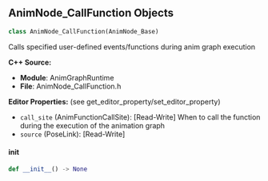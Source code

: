## AnimNode_CallFunction Objects

```python
class AnimNode_CallFunction(AnimNode_Base)
```

Calls specified user-defined events/functions during anim graph execution

**C++ Source:**

- **Module**: AnimGraphRuntime
- **File**: AnimNode_CallFunction.h

**Editor Properties:** (see get_editor_property/set_editor_property)

- ``call_site`` (AnimFunctionCallSite):  [Read-Write] When to call the function during the execution of the animation graph
- ``source`` (PoseLink):  [Read-Write]

<a id="unreal.AnimNode_CallFunction.__init__"></a>

#### __init__

```python
def __init__() -> None
```

<a id="unreal.AnimNode_CopyPoseFromMesh"></a>